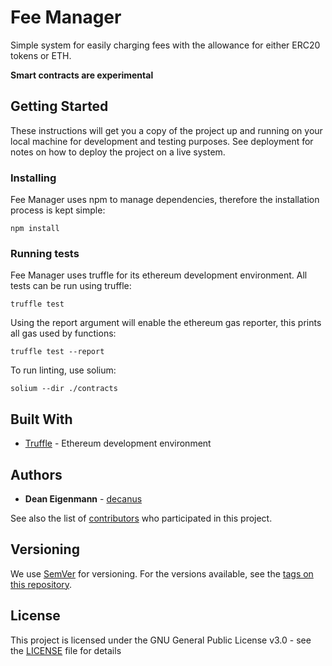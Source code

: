 # Fee Manager

Simple system for easily charging fees with the allowance for either ERC20 tokens or ETH.

**Smart contracts are experimental**

## Getting Started

These instructions will get you a copy of the project up and running on your local machine for development and testing purposes. See deployment for notes on how to deploy the project on a live system.

### Installing

Fee Manager uses npm to manage dependencies, therefore the installation process is kept simple:

```
npm install
```

### Running tests

Fee Manager uses truffle for its ethereum development environment. All tests can be run using truffle:

```
truffle test
```

Using the report argument will enable the ethereum gas reporter, this prints all gas used by functions:

```
truffle test --report
```

To run linting, use solium:

```
solium --dir ./contracts
```

## Built With
* [Truffle](https://github.com/trufflesuite/truffle) - Ethereum development environment 

## Authors

* **Dean Eigenmann** - [decanus](https://github.com/decanus)

See also the list of [contributors](https://github.com/HarbourProject/feemanager/contributors) who participated in this project.

## Versioning

We use [SemVer](http://semver.org/) for versioning. For the versions available, see the [tags on this repository](https://github.com/HarbourProject/feemanager/tags).

## License

This project is licensed under the GNU General Public License v3.0 - see the [LICENSE](LICENSE) file for details

